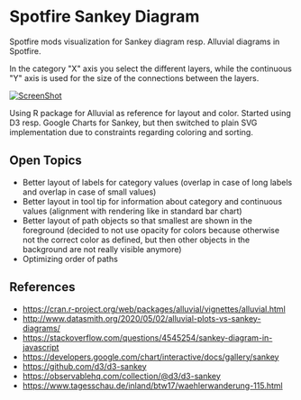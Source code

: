 # Spotfire Sankey Diagram

Spotfire mods visualization for Sankey diagram resp. Alluvial diagrams in Spotfire. 

In the category "X" axis you select the different layers, while the continuous "Y" axis is used for the size of the connections between the layers.   

[![ScreenShot](/screenshots/screenshot-spotfire-sankey-plain-svg-thumbnail.png?raw=true)](/screenshots/screenshot-spotfire-sankey-plain-svg.png?raw=true)

Using R package for Alluvial as reference for layout and color. Started using D3 resp. Google Charts for Sankey, but then switched to plain SVG implementation due to constraints regarding coloring and  sorting.
 

## Open Topics 
- Better layout of labels for category values (overlap in case of long labels and overlap in case of small values)
- Better layout in tool tip for information about category and continuous values (alignment with rendering like in standard bar chart)
- Better layout of path objects so that smallest are shown in the foreground (decided to not use opacity for colors because otherwise not the correct color as defined, but then other objects in the background are not really visible anymore)
- Optimizing order of paths 


## References
- https://cran.r-project.org/web/packages/alluvial/vignettes/alluvial.html
- http://www.datasmith.org/2020/05/02/alluvial-plots-vs-sankey-diagrams/
- https://stackoverflow.com/questions/4545254/sankey-diagram-in-javascript
- https://developers.google.com/chart/interactive/docs/gallery/sankey
- https://github.com/d3/d3-sankey
- https://observablehq.com/collection/@d3/d3-sankey
- https://www.tagesschau.de/inland/btw17/waehlerwanderung-115.html
